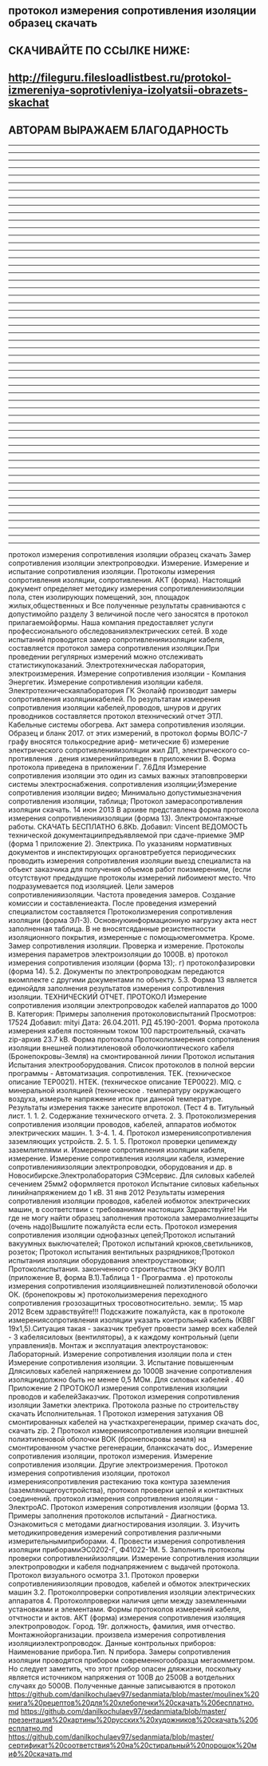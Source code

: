 протокол измерения сопротивления изоляции образец скачать
--------------------------------------------------
СКАЧИВАЙТЕ ПО ССЫЛКЕ НИЖЕ:
--------------------------------------------------
http://fileguru.filesloadlistbest.ru/protokol-izmereniya-soprotivleniya-izolyatsii-obrazets-skachat
--------------------------------------------------
АВТОРАМ ВЫРАЖАЕМ БЛАГОДАРНОСТЬ
--------------------------------------------------
--------------------------------------------------
--------------------------------------------------
--------------------------------------------------
--------------------------------------------------
--------------------------------------------------
--------------------------------------------------
--------------------------------------------------
--------------------------------------------------
--------------------------------------------------
--------------------------------------------------
--------------------------------------------------
--------------------------------------------------
--------------------------------------------------
--------------------------------------------------
--------------------------------------------------
--------------------------------------------------
--------------------------------------------------
--------------------------------------------------
--------------------------------------------------
--------------------------------------------------
--------------------------------------------------
--------------------------------------------------
--------------------------------------------------
--------------------------------------------------
--------------------------------------------------
--------------------------------------------------
--------------------------------------------------
--------------------------------------------------
--------------------------------------------------
--------------------------------------------------
--------------------------------------------------
--------------------------------------------------
--------------------------------------------------
--------------------------------------------------
--------------------------------------------------
--------------------------------------------------
--------------------------------------------------
--------------------------------------------------
--------------------------------------------------
--------------------------------------------------
--------------------------------------------------
--------------------------------------------------
--------------------------------------------------
--------------------------------------------------
--------------------------------------------------
--------------------------------------------------
--------------------------------------------------
--------------------------------------------------
--------------------------------------------------
--------------------------------------------------
--------------------------------------------------
--------------------------------------------------
--------------------------------------------------
--------------------------------------------------
протокол измерения сопротивления изоляции образец скачать Замер сопротивления изоляции электропроводки. Измерение. Измерение и испытание сопротивления изоляции. Протоколы измерения сопротивления изоляции, сопротивления. АКТ (форма). Настоящий документ определяет методику измерения сопротивленияизоляции пола, стен изолирующих помещений, зон, площадок жилых,общественных и  Все полученные результаты сравниваются с допустимойпо разделу 3 величиной после чего заносятся в протокол прилагаемойформы. Наша компания предоставляет услуги профессионального обследованияэлектрических сетей. В ходе испытаний проводится замер сопротивленияизоляции кабеля, составляется протокол замера сопротивления изоляции.При проведении регулярных измерений можно отслеживать статистикупоказаний. Электротехническая лаборатория, электроизмерения. Измерение сопротивления изоляции - Компания Энергетик. Измерение сопротивления изоляции кабеля. Электротехническаялаборатория ГК Эколайф производит замеры сопротивления изоляциикабелей. По результатам измерения сопротивления изоляции кабелей,проводов, шнуров и других проводников составляется протокол втехнический отчет ЭТЛ. Кабельные системы обогрева. Акт замера сопротивления изоляции. Образец и бланк 2017. от этих измерений, в протокол формы ВОЛС-7 графу  вносятся толькосредние ариф- метические  6) измерение электрического сопротивленияизоляции жил ДП, электрического со- противления . дения измеренийприведен в приложении В. Форма протокола приведена в приложении Г. 7.6Для
Измерение сопротивления изоляции это один из самых важных этаповпроверки системы электроснабжения.  сопротивления изоляции;Измерение сопротивления изоляции видео; Минимально допустимыезначения сопротивления изоляции, таблица; Протокол замерасопротивления изоляции скачать. 14 июн 2013  В архиве представлена форма протокола измерения сопротивленияизоляции (форма 13). Электромонтажные работы. СКАЧАТЬ БЕСПЛАТНО 6.8Kb. Добавил: Vincent  ВЕДОМОСТЬ технической документациипредъявляемой при сдаче-приемке ЭМР (форма 1 приложение 2). Электрика. По указаниям нормативных документов и инспектирующих органовтребуется периодических проводить измерения сопротивления изоляции выезд специалиста на объект заказчика для получения объемов работ поизмерениям, (если отсутствуют предыдущие протоколы измерений либоимеют место. Что подразумевается под изоляцией. Цели замеров сопротивленияизоляции. Частота проведения замеров. Создание комиссии и составлениеакта. После проведения измерений специалистом составляется Протоколизмерения сопротивления изоляции (форма ЭЛ-3). Основнуюинформационную нагрузку акта нест заполненная таблица. В не вносятсяданные резистентности изоляционного покрытия, измеренные с помощьюмегомметра. Кроме. Замер сопротивления изоляции. Проверка и измерение. Протоколы измерения параметров электроизоляции до 1000В. в) протокол измерения сопротивления изоляции (форма 13);. г) протоколфазировки (форма 14). 5.2. Документы по электропроводкам передаются вкомплекте с другими документами по объекту. 5.3. Форма 13 является единойдля заполнения результатов измерения сопротивления изоляции. ТЕХНИЧЕСКИЙ ОТЧЕТ. ПРОТОКОЛ Измерение сопротивления изоляции электропроводок кабелей иаппаратов до 1000 В. Категория: Примеры заполнения протоколовиспытаний  Просмотров: 17524  Добавил: mityi  Дата: 26.04.2011. РД 45.190-2001. Форма протокола измерения кабеля постоянным током 100 парстроительный, скачать zip-архив 23.7 kB. Форма протокола  Протоколизмерения сопротивления изоляции внешней полиэтиленовой оболочкиоптического кабеля (Бронепокровы-Земля) на смонтированной линии Протокол испытания
Испытания электрооборудования. Список протоколов в полной версии программы - Автоматизация. сопротивления. TEK.  (техническое описание TEP0021). HTEK.  (техническое описание TEP0022). MIQ.  с минеральной изоляцией (техническое . температуру окружающего воздуха, измерьте напряжение иток при данной температуре. Результаты измерения также занесите впротокол. (Тест 4 в. Титульный лист. 1. 1. 2. Содержание технического отчета. 2. 3. Протоколизмерения сопротивления изоляции проводов, кабелей, аппаратов иобмоток электрических машин. 1. 3-4. 1. 4. Протокол измерениясопротивления заземляющих устройств. 2. 5. 1. 5. Протокол проверки цепимежду заземлителями и. Измерение сопротивления изоляции кабеля, измерение. Измерение сопротивления изоляции кабеля, измерение сопротивленияизоляции электропроводки, оборудования и др. в Новосибирске.Электролаборатория СЭМсервис.  Для силовых кабелей сечением 25мм2 оформляется протокол Испытание силовых кабельных линийнапряжением до 1 кВ. 31 янв 2012  Результаты измерения сопротивления изоляции проводов, кабелей иобмоток электрических машин, в соответствии с требованиями настоящих Здравствуйте! Ни где не могу найти образец заполнения протокола замерамолниезащиты (очень надо)Вышлите пожалуйста если есть. Протокол измерения сопротивления изоляции однофазных цепей;Протокол испытаний вакуумных выключателей; Протокол испытаний крюков,светильников, розеток; Протокол испытания вентильных разрядников;Протокол испытания изоляции оборудования электроустановки; Протоколиспытания. законченного строительством ЭКУ ВОЛП (приложение В, форма В.1).Таблица 1 - Программа . е) протоколы измерения сопротивления изоляциивнешней полиэтиленовой оболочки ОК. (бронепокровы  ж) протоколыизмерения переходного сопротивления грозозащитных тросовотносительно. земли;. 15 мар 2012  Всем здравствуйте!!! Подскажите пожалуйста, как в протоколе измерениясопротивления изоляции указать контрольный кабель (КВВГ 19х1,5).Ситуация такая - заказчик требует провести замер всех кабелей - 3 кабелясиловых (вентиляторы), а к каждому контрольный (цепи управления)в. Монтаж и эксплуатация электроустановок: Лабораторный. Измерение сопротивления изоляции пола и стен
Измерение сопротивления изоляции. 3. Испытание повышенным  Длясиловых кабелей напряжением до 1000В значение сопротивления изоляциидолжно быть не менее 0,5 МОм. Для силовых кабелей . 40 Приложение 2 ПРОТОКОЛ измерения сопротивления изоляции проводов и кабелейЗаказчик. Протокол измерения сопротивления изоляции  Заметки электрика. Протокола разные по строительству скачать  Исполнительная. 1 Протокол измерения затухания ОВ смонтированных кабелей на участкахрегенерации, пример скачать doc, скачать zip. 2 Протокол измерениясопротивления изоляции внешней полиэтиленовой оболочки ВОК (бронепокровы  земля) на смонтированном участке регенерации, бланкскачать doc,. Измерение сопротивления изоляции, протокол измерения. Измерение сопротивления изоляции. Другие электроизмерения. Протокол измерения сопротивления изоляции, протокол измерениясопротивления растеканию тока контура заземления (заземляющегоустройства), протокол проверки цепей и контактных соединений. протокол измерения сопротивления изоляции - ЭлектроАС. Протокол измерения сопротивления изоляции (форма 13. Примеры заполнения протоколов испытаний - Диагностика. Ознакомиться с методами диагностирования изоляции. 3. Изучить методикипроведения измерений сопротивления различными измерительнымиприборами. 4. Провести измерения сопротивления изоляции приборамиЭС0202-Г, Ф41022-1М. 5. Заполнить протоколы проверки сопротивленийизоляции. Измерение сопротивления изоляции электропроводки и кабеля поднапряжением с выдачей протокола.
Протокол визуального осмотра  3.1. Протокол проверки сопротивленияизоляции проводов, кабелей и обмоток электрических машин  3.2. Протоколпроверки сопротивления изоляции электрических аппаратов  4. Протоколпроверки наличия цепи между заземленными установками и элементами. Формы протоколов измерений кабеля, отчтности и актов. АКТ (форма) измерения сопротивления изоляция электропроводок. Город.   19г.  должность, фамилия, имя отчество. Монтажнойорганизации. произвела измерения сопротивления изоляцииэлектропроводок. Данные контрольных приборов: Наименование прибора.Тип. N прибора. Замеры сопротивления изоляции проводятся прибором современногообразца  мегаомметром. Но следует заметить, что этот прибор опасен дляжизни, поскольку является источником напряжения от 100В до 2500В а вотдельних случаях до 5000В. Полученные данные записываются в протокол
https://github.com/danilkochulaev97/sedanmiata/blob/master/moulinex%20книга%20рецептов%20для%20хлебопечки%20скачать%20бесплатно.md
https://github.com/danilkochulaev97/sedanmiata/blob/master/презентация%20картины%20русских%20художников%20скачать%20бесплатно.md
https://github.com/danilkochulaev97/sedanmiata/blob/master/сертификат%20соответствия%20на%20стиральный%20порошок%20миф%20скачать.md